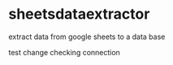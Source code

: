 # sheetsdataextractor
extract data from google sheets to a data base

test change
checking connection
